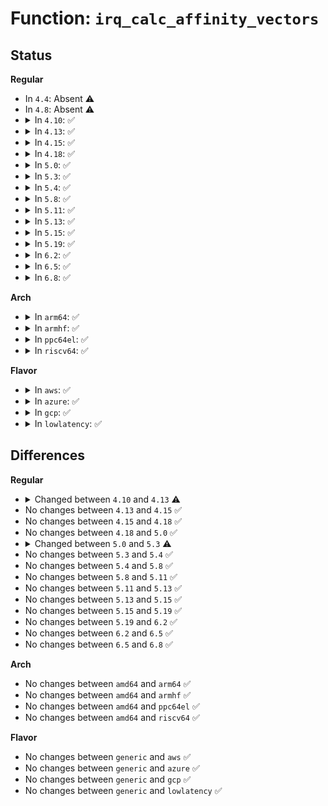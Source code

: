 # Function: <code>irq_calc_affinity_vectors</code>

## Status
<b>Regular</b>
<ul>
<li>
In <code>4.4</code>: Absent ⚠️
</li>
<li>
In <code>4.8</code>: Absent ⚠️
</li>
<li>
<details>
<summary>In <code>4.10</code>: ✅</summary>

```c
int irq_calc_affinity_vectors(int maxvec, const struct irq_affinity *affd);
```

**Collision:** Unique Global

**Inline:** No

**Transformation:** False

**Instances:**

```
In kernel/irq/affinity.c (ffffffff810efdd0)
Location: kernel/irq/affinity.c:144
Inline: False
Direct callers:
  - drivers/pci/msi.c:pci_alloc_irq_vectors_affinity
  - drivers/pci/msi.c:__pci_enable_msi_range
```
**Symbols:**

```
ffffffff810efdd0-ffffffff810efe1c: irq_calc_affinity_vectors (STB_GLOBAL)
```
</details>
</li>
<li>
<details>
<summary>In <code>4.13</code>: ✅</summary>

```c
int irq_calc_affinity_vectors(int minvec, int maxvec, const struct irq_affinity *affd);
```

**Collision:** Unique Global

**Inline:** No

**Transformation:** False

**Instances:**

```
In kernel/irq/affinity.c (ffffffff810efd80)
Location: kernel/irq/affinity.c:206
Inline: False
Direct callers:
  - drivers/pci/msi.c:pci_alloc_irq_vectors_affinity
  - drivers/pci/msi.c:__pci_enable_msi_range
```
**Symbols:**

```
ffffffff810efd80-ffffffff810efdd6: irq_calc_affinity_vectors (STB_GLOBAL)
```
</details>
</li>
<li>
<details>
<summary>In <code>4.15</code>: ✅</summary>

```c
int irq_calc_affinity_vectors(int minvec, int maxvec, const struct irq_affinity *affd);
```

**Collision:** Unique Global

**Inline:** No

**Transformation:** False

**Instances:**

```
In kernel/irq/affinity.c (ffffffff810f8930)
Location: kernel/irq/affinity.c:207
Inline: False
Direct callers:
  - drivers/pci/msi.c:pci_alloc_irq_vectors_affinity
  - drivers/pci/msi.c:__pci_enable_msi_range
```
**Symbols:**

```
ffffffff810f8930-ffffffff810f8986: irq_calc_affinity_vectors (STB_GLOBAL)
```
</details>
</li>
<li>
<details>
<summary>In <code>4.18</code>: ✅</summary>

```c
int irq_calc_affinity_vectors(int minvec, int maxvec, const struct irq_affinity *affd);
```

**Collision:** Unique Global

**Inline:** No

**Transformation:** False

**Instances:**

```
In kernel/irq/affinity.c (ffffffff81100eb0)
Location: kernel/irq/affinity.c:257
Inline: False
Direct callers:
  - drivers/pci/msi.c:pci_alloc_irq_vectors_affinity
  - drivers/pci/msi.c:__pci_enable_msi_range
```
**Symbols:**

```
ffffffff81100eb0-ffffffff81100efd: irq_calc_affinity_vectors (STB_GLOBAL)
```
</details>
</li>
<li>
<details>
<summary>In <code>5.0</code>: ✅</summary>

```c
int irq_calc_affinity_vectors(int minvec, int maxvec, const struct irq_affinity *affd);
```

**Collision:** Unique Global

**Inline:** No

**Transformation:** False

**Instances:**

```
In kernel/irq/affinity.c (ffffffff8110c780)
Location: kernel/irq/affinity.c:307
Inline: False
Direct callers:
  - drivers/pci/msi.c:__pci_enable_msi_range
```
**Symbols:**

```
ffffffff8110c780-ffffffff8110c812: irq_calc_affinity_vectors (STB_GLOBAL)
```
</details>
</li>
<li>
<details>
<summary>In <code>5.3</code>: ✅</summary>

```c
unsigned int irq_calc_affinity_vectors(unsigned int minvec, unsigned int maxvec, const struct irq_affinity *affd);
```

**Collision:** Unique Global

**Inline:** No

**Transformation:** False

**Instances:**

```
In kernel/irq/affinity.c (ffffffff81115eb0)
Location: kernel/irq/affinity.c:325
Inline: False
Direct callers:
  - drivers/pci/msi.c:__pci_enable_msi_range
```
**Symbols:**

```
ffffffff81115eb0-ffffffff81115f08: irq_calc_affinity_vectors (STB_GLOBAL)
```
</details>
</li>
<li>
<details>
<summary>In <code>5.4</code>: ✅</summary>

```c
unsigned int irq_calc_affinity_vectors(unsigned int minvec, unsigned int maxvec, const struct irq_affinity *affd);
```

**Collision:** Unique Global

**Inline:** No

**Transformation:** False

**Instances:**

```
In kernel/irq/affinity.c (ffffffff81122290)
Location: kernel/irq/affinity.c:496
Inline: False
Direct callers:
  - drivers/pci/msi.c:__pci_enable_msi_range
```
**Symbols:**

```
ffffffff81122290-ffffffff811222e8: irq_calc_affinity_vectors (STB_GLOBAL)
```
</details>
</li>
<li>
<details>
<summary>In <code>5.8</code>: ✅</summary>

```c
unsigned int irq_calc_affinity_vectors(unsigned int minvec, unsigned int maxvec, const struct irq_affinity *affd);
```

**Collision:** Unique Global

**Inline:** No

**Transformation:** False

**Instances:**

```
In kernel/irq/affinity.c (ffffffff8112e8b0)
Location: kernel/irq/affinity.c:496
Inline: False
Direct callers:
  - drivers/pci/msi.c:__pci_enable_msi_range
```
**Symbols:**

```
ffffffff8112e8b0-ffffffff8112e908: irq_calc_affinity_vectors (STB_GLOBAL)
```
</details>
</li>
<li>
<details>
<summary>In <code>5.11</code>: ✅</summary>

```c
unsigned int irq_calc_affinity_vectors(unsigned int minvec, unsigned int maxvec, const struct irq_affinity *affd);
```

**Collision:** Unique Global

**Inline:** No

**Transformation:** False

**Instances:**

```
In kernel/irq/affinity.c (ffffffff8112a4a0)
Location: kernel/irq/affinity.c:496
Inline: False
Direct callers:
  - drivers/pci/msi.c:__pci_enable_msi_range
  - drivers/base/platform.c:devm_platform_get_irqs_affinity
```
**Symbols:**

```
ffffffff8112a4a0-ffffffff8112a4f8: irq_calc_affinity_vectors (STB_GLOBAL)
```
</details>
</li>
<li>
<details>
<summary>In <code>5.13</code>: ✅</summary>

```c
unsigned int irq_calc_affinity_vectors(unsigned int minvec, unsigned int maxvec, const struct irq_affinity *affd);
```

**Collision:** Unique Global

**Inline:** No

**Transformation:** False

**Instances:**

```
In kernel/irq/affinity.c (ffffffff8112a720)
Location: kernel/irq/affinity.c:496
Inline: False
Direct callers:
  - drivers/pci/msi.c:__pci_enable_msi_range
  - drivers/base/platform.c:devm_platform_get_irqs_affinity
```
**Symbols:**

```
ffffffff8112a720-ffffffff8112a778: irq_calc_affinity_vectors (STB_GLOBAL)
```
</details>
</li>
<li>
<details>
<summary>In <code>5.15</code>: ✅</summary>

```c
unsigned int irq_calc_affinity_vectors(unsigned int minvec, unsigned int maxvec, const struct irq_affinity *affd);
```

**Collision:** Unique Global

**Inline:** No

**Transformation:** False

**Instances:**

```
In kernel/irq/affinity.c (ffffffff8114b0d0)
Location: kernel/irq/affinity.c:496
Inline: False
Direct callers:
  - drivers/pci/msi.c:pci_alloc_irq_vectors_affinity
  - drivers/pci/msi.c:__pci_enable_msi_range
  - drivers/base/platform.c:devm_platform_get_irqs_affinity
```
**Symbols:**

```
ffffffff8114b0d0-ffffffff8114b128: irq_calc_affinity_vectors (STB_GLOBAL)
```
</details>
</li>
<li>
<details>
<summary>In <code>5.19</code>: ✅</summary>

```c
unsigned int irq_calc_affinity_vectors(unsigned int minvec, unsigned int maxvec, const struct irq_affinity *affd);
```

**Collision:** Unique Global

**Inline:** No

**Transformation:** False

**Instances:**

```
In kernel/irq/affinity.c (ffffffff81170750)
Location: kernel/irq/affinity.c:497
Inline: False
Direct callers:
  - drivers/pci/msi/msi.c:__pci_enable_msi_range
  - drivers/base/platform.c:devm_platform_get_irqs_affinity
```
**Symbols:**

```
ffffffff81170750-ffffffff811707b3: irq_calc_affinity_vectors (STB_GLOBAL)
```
</details>
</li>
<li>
<details>
<summary>In <code>6.2</code>: ✅</summary>

```c
unsigned int irq_calc_affinity_vectors(unsigned int minvec, unsigned int maxvec, const struct irq_affinity *affd);
```

**Collision:** Unique Global

**Inline:** No

**Transformation:** False

**Instances:**

```
In kernel/irq/affinity.c (ffffffff811a6be0)
Location: kernel/irq/affinity.c:497
Inline: False
Direct callers:
  - drivers/pci/msi/msi.c:__pci_enable_msix_range
  - drivers/pci/msi/msi.c:__pci_enable_msi_range
  - drivers/base/platform.c:devm_platform_get_irqs_affinity
```
**Symbols:**

```
ffffffff811a6be0-ffffffff811a6c43: irq_calc_affinity_vectors (STB_GLOBAL)
```
</details>
</li>
<li>
<details>
<summary>In <code>6.5</code>: ✅</summary>

```c
unsigned int irq_calc_affinity_vectors(unsigned int minvec, unsigned int maxvec, const struct irq_affinity *affd);
```

**Collision:** Unique Global

**Inline:** No

**Transformation:** False

**Instances:**

```
In kernel/irq/affinity.c (ffffffff811b8750)
Location: kernel/irq/affinity.c:110
Inline: False
Direct callers:
  - drivers/pci/msi/msi.c:__pci_enable_msix_range
  - drivers/pci/msi/msi.c:__pci_enable_msi_range
  - drivers/base/platform.c:devm_platform_get_irqs_affinity
```
**Symbols:**

```
ffffffff811b8750-ffffffff811b87ac: irq_calc_affinity_vectors (STB_GLOBAL)
```
</details>
</li>
<li>
<details>
<summary>In <code>6.8</code>: ✅</summary>

```c
unsigned int irq_calc_affinity_vectors(unsigned int minvec, unsigned int maxvec, const struct irq_affinity *affd);
```

**Collision:** Unique Global

**Inline:** No

**Transformation:** False

**Instances:**

```
In kernel/irq/affinity.c (ffffffff811c8610)
Location: kernel/irq/affinity.c:110
Inline: False
Direct callers:
  - drivers/pci/msi/msi.c:__pci_enable_msix_range
  - drivers/pci/msi/msi.c:__pci_enable_msi_range
  - drivers/base/platform.c:devm_platform_get_irqs_affinity
```
**Symbols:**

```
ffffffff811c8610-ffffffff811c866c: irq_calc_affinity_vectors (STB_GLOBAL)
```
</details>
</li>
</ul>
<b>Arch</b>
<ul>
<li>
<details>
<summary>In <code>arm64</code>: ✅</summary>

```c
unsigned int irq_calc_affinity_vectors(unsigned int minvec, unsigned int maxvec, const struct irq_affinity *affd);
```

**Collision:** Unique Global

**Inline:** No

**Transformation:** False

**Instances:**

```
In kernel/irq/affinity.c (ffff800010188498)
Location: kernel/irq/affinity.c:496
Inline: False
Direct callers:
  - drivers/pci/msi.c:__pci_enable_msi_range
```
**Symbols:**

```
ffff800010188498-ffff80001018851c: irq_calc_affinity_vectors (STB_GLOBAL)
```
</details>
</li>
<li>
<details>
<summary>In <code>armhf</code>: ✅</summary>

```c
unsigned int irq_calc_affinity_vectors(unsigned int minvec, unsigned int maxvec, const struct irq_affinity *affd);
```

**Collision:** Unique Global

**Inline:** No

**Transformation:** False

**Instances:**

```
In kernel/irq/affinity.c (c03d6e08)
Location: kernel/irq/affinity.c:496
Inline: False
Direct callers:
  - drivers/pci/msi.c:__pci_enable_msi_range
```
**Symbols:**

```
c03d6e08-c03d6e80: irq_calc_affinity_vectors (STB_GLOBAL)
```
</details>
</li>
<li>
<details>
<summary>In <code>ppc64el</code>: ✅</summary>

```c
unsigned int irq_calc_affinity_vectors(unsigned int minvec, unsigned int maxvec, const struct irq_affinity *affd);
```

**Collision:** Unique Global

**Inline:** No

**Transformation:** False

**Instances:**

```
In kernel/irq/affinity.c (c0000000001e24e0)
Location: kernel/irq/affinity.c:496
Inline: False
Direct callers:
  - drivers/pci/msi.c:__pci_enable_msi_range
```
**Symbols:**

```
c0000000001e24e0-c0000000001e25b0: irq_calc_affinity_vectors (STB_GLOBAL)
```
</details>
</li>
<li>
<details>
<summary>In <code>riscv64</code>: ✅</summary>

```c
unsigned int irq_calc_affinity_vectors(unsigned int minvec, unsigned int maxvec, const struct irq_affinity *affd);
```

**Collision:** Unique Global

**Inline:** No

**Transformation:** False

**Instances:**

```
In kernel/irq/affinity.c (ffffffe00011db3a)
Location: kernel/irq/affinity.c:496
Inline: False
Direct callers:
  - drivers/pci/msi.c:__pci_enable_msi_range
```
**Symbols:**

```
ffffffe00011db3a-ffffffe00011dbae: irq_calc_affinity_vectors (STB_GLOBAL)
```
</details>
</li>
</ul>
<b>Flavor</b>
<ul>
<li>
<details>
<summary>In <code>aws</code>: ✅</summary>

```c
unsigned int irq_calc_affinity_vectors(unsigned int minvec, unsigned int maxvec, const struct irq_affinity *affd);
```

**Collision:** Unique Global

**Inline:** No

**Transformation:** False

**Instances:**

```
In kernel/irq/affinity.c (ffffffff8111a870)
Location: kernel/irq/affinity.c:496
Inline: False
Direct callers:
  - drivers/pci/msi.c:__pci_enable_msi_range
```
**Symbols:**

```
ffffffff8111a870-ffffffff8111a8c8: irq_calc_affinity_vectors (STB_GLOBAL)
```
</details>
</li>
<li>
<details>
<summary>In <code>azure</code>: ✅</summary>

```c
unsigned int irq_calc_affinity_vectors(unsigned int minvec, unsigned int maxvec, const struct irq_affinity *affd);
```

**Collision:** Unique Global

**Inline:** No

**Transformation:** False

**Instances:**

```
In kernel/irq/affinity.c (ffffffff8110b8e0)
Location: kernel/irq/affinity.c:496
Inline: False
Direct callers:
  - drivers/pci/msi.c:__pci_enable_msi_range
```
**Symbols:**

```
ffffffff8110b8e0-ffffffff8110b938: irq_calc_affinity_vectors (STB_GLOBAL)
```
</details>
</li>
<li>
<details>
<summary>In <code>gcp</code>: ✅</summary>

```c
unsigned int irq_calc_affinity_vectors(unsigned int minvec, unsigned int maxvec, const struct irq_affinity *affd);
```

**Collision:** Unique Global

**Inline:** No

**Transformation:** False

**Instances:**

```
In kernel/irq/affinity.c (ffffffff81118760)
Location: kernel/irq/affinity.c:496
Inline: False
Direct callers:
  - drivers/pci/msi.c:__pci_enable_msi_range
```
**Symbols:**

```
ffffffff81118760-ffffffff811187b8: irq_calc_affinity_vectors (STB_GLOBAL)
```
</details>
</li>
<li>
<details>
<summary>In <code>lowlatency</code>: ✅</summary>

```c
unsigned int irq_calc_affinity_vectors(unsigned int minvec, unsigned int maxvec, const struct irq_affinity *affd);
```

**Collision:** Unique Global

**Inline:** No

**Transformation:** False

**Instances:**

```
In kernel/irq/affinity.c (ffffffff81123df0)
Location: kernel/irq/affinity.c:496
Inline: False
Direct callers:
  - drivers/pci/msi.c:__pci_enable_msi_range
```
**Symbols:**

```
ffffffff81123df0-ffffffff81123e48: irq_calc_affinity_vectors (STB_GLOBAL)
```
</details>
</li>
</ul>

## Differences
<b>Regular</b>
<ul>
<li>
<details>
<summary>Changed between <code>4.10</code> and <code>4.13</code> ⚠️</summary>
<ul>
<li>
<b>Param added. </b>
<code>int minvec</code>
</li>
<li>
<b>Param reordered. </b>
<code>maxvec, affd</code> ➡️ <code>minvec, maxvec, affd</code>
</li>
</ul>
</details>
</li>
<li>
No changes between <code>4.13</code> and <code>4.15</code> ✅
</li>
<li>
No changes between <code>4.15</code> and <code>4.18</code> ✅
</li>
<li>
No changes between <code>4.18</code> and <code>5.0</code> ✅
</li>
<li>
<details>
<summary>Changed between <code>5.0</code> and <code>5.3</code> ⚠️</summary>
<ul>
<li>
<b>Param type changed. </b>
<code>int minvec</code> ➡️ <code>unsigned int minvec</code>
</li>
<li>
<b>Param type changed. </b>
<code>int maxvec</code> ➡️ <code>unsigned int maxvec</code>
</li>
<li>
<b>Return type changed. </b>
<code>int</code> ➡️ <code>unsigned int</code>
</li>
</ul>
</details>
</li>
<li>
No changes between <code>5.3</code> and <code>5.4</code> ✅
</li>
<li>
No changes between <code>5.4</code> and <code>5.8</code> ✅
</li>
<li>
No changes between <code>5.8</code> and <code>5.11</code> ✅
</li>
<li>
No changes between <code>5.11</code> and <code>5.13</code> ✅
</li>
<li>
No changes between <code>5.13</code> and <code>5.15</code> ✅
</li>
<li>
No changes between <code>5.15</code> and <code>5.19</code> ✅
</li>
<li>
No changes between <code>5.19</code> and <code>6.2</code> ✅
</li>
<li>
No changes between <code>6.2</code> and <code>6.5</code> ✅
</li>
<li>
No changes between <code>6.5</code> and <code>6.8</code> ✅
</li>
</ul>
<b>Arch</b>
<ul>
<li>
No changes between <code>amd64</code> and <code>arm64</code> ✅
</li>
<li>
No changes between <code>amd64</code> and <code>armhf</code> ✅
</li>
<li>
No changes between <code>amd64</code> and <code>ppc64el</code> ✅
</li>
<li>
No changes between <code>amd64</code> and <code>riscv64</code> ✅
</li>
</ul>
<b>Flavor</b>
<ul>
<li>
No changes between <code>generic</code> and <code>aws</code> ✅
</li>
<li>
No changes between <code>generic</code> and <code>azure</code> ✅
</li>
<li>
No changes between <code>generic</code> and <code>gcp</code> ✅
</li>
<li>
No changes between <code>generic</code> and <code>lowlatency</code> ✅
</li>
</ul>
